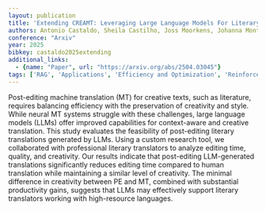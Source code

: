 ```yaml
---
layout: publication
title: 'Extending CREAMT: Leveraging Large Language Models For Literary Translation Post-editing'
authors: Antonio Castaldo, Sheila Castilho, Joss Moorkens, Johanna Monti
conference: "Arxiv"
year: 2025
bibkey: castaldo2025extending
additional_links:
  - {name: "Paper", url: "https://arxiv.org/abs/2504.03045"}
tags: ['RAG', 'Applications', 'Efficiency and Optimization', 'Reinforcement Learning']
---
```

Post-editing machine translation (MT) for creative texts, such as literature,
requires balancing efficiency with the preservation of creativity and style.
While neural MT systems struggle with these challenges, large language models
(LLMs) offer improved capabilities for context-aware and creative translation.
This study evaluates the feasibility of post-editing literary translations
generated by LLMs. Using a custom research tool, we collaborated with
professional literary translators to analyze editing time, quality, and
creativity. Our results indicate that post-editing LLM-generated translations
significantly reduces editing time compared to human translation while
maintaining a similar level of creativity. The minimal difference in creativity
between PE and MT, combined with substantial productivity gains, suggests that
LLMs may effectively support literary translators working with high-resource
languages.
